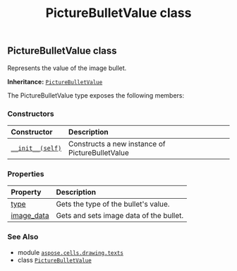 ﻿---
title: PictureBulletValue class
second_title: Aspose.Cells for Python via .NET API References
description: 
type: docs
weight: 60
url: /aspose.cells.drawing.texts/picturebulletvalue/
is_root: false
---

## PictureBulletValue class

Represents the value of the image bullet.



**Inheritance:** [`PictureBulletValue`](/cells/python-net/aspose.cells.drawing.texts/picturebulletvalue)



The PictureBulletValue type exposes the following members:

### Constructors
| Constructor | Description |
| :- | :- |
| [`__init__(self)`](/cells/python-net/aspose.cells.drawing.texts/picturebulletvalue/__init__/#) | Constructs a new instance of PictureBulletValue |


### Properties
| Property | Description |
| :- | :- |
| [type](/cells/python-net/aspose.cells.drawing.texts/picturebulletvalue/type) | Gets the type of the bullet's value. |
| [image_data](/cells/python-net/aspose.cells.drawing.texts/picturebulletvalue/image_data) | Gets and sets image data of the bullet. |



### See Also
* module [`aspose.cells.drawing.texts`](..)
* class [`PictureBulletValue`](/cells/python-net/aspose.cells.drawing.texts/picturebulletvalue)
